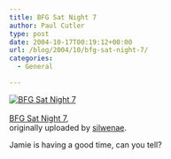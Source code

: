 ```yaml
---
title: BFG Sat Night 7
author: Paul Cutler
type: post
date: 2004-10-17T00:19:12+00:00
url: /blog/2004/10/bfg-sat-night-7/
categories:
  - General

---
```

<div class="flickr-frame">
  <a href="http://www.flickr.com/photos/silwenae/905291/" title="photo sharing"><img src="https://i0.wp.com/www.flickr.com/photos/905291_16d27503d0_t.jpg?w=700" class="flickr-photo" alt="BFG Sat Night 7" data-recalc-dims="1" /></a><br /> <span class="flickr-caption"><br /> <a href="http://www.flickr.com/photos/silwenae/905291/">BFG Sat Night 7</a>,<br /> originally uploaded by <a href="http://www.flickr.com/people/silwenae/">silwenae</a>.<br /> </span>
</div>

Jamie is having a good time, can you tell?
  
<br clear="all" />